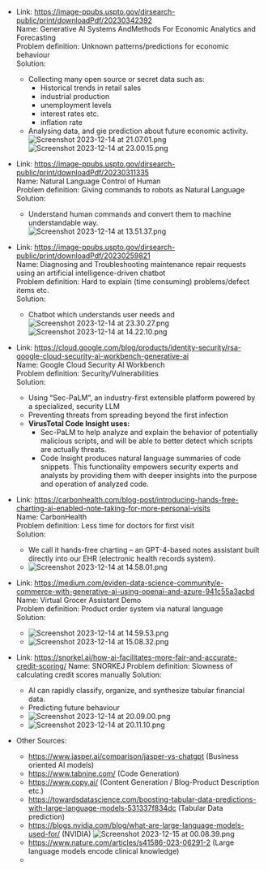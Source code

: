 * Link: https://image-ppubs.uspto.gov/dirsearch-public/print/downloadPdf/20230342392        
  Name: Generative AI Systems AndMethods For Economic Analytics and Forecasting            
  Problem definition: Unknown patterns/predictions for economic behaviour       
  Solution:     
    * Collecting many open source or secret data such as:                     
      * Historical trends in retail sales                
      * industrial production         
      * unemployment levels          
      * interest rates etc.  
      * inflation rate
    * Analysing data, and gie prediction about future economic activity.
    ![Screenshot 2023-12-14 at 21.07.01.png](..%2F..%2F..%2F..%2F..%2Fvar%2Ffolders%2Ftv%2F7vwxblfd0sg5r_xx9yg7kg500000gn%2FT%2FTemporaryItems%2FNSIRD_screencaptureui_8i51zf%2FScreenshot%202023-12-14%20at%2021.07.01.png)
    ![Screenshot 2023-12-14 at 23.00.15.png](..%2F..%2F..%2F..%2F..%2Fvar%2Ffolders%2Ftv%2F7vwxblfd0sg5r_xx9yg7kg500000gn%2FT%2FTemporaryItems%2FNSIRD_screencaptureui_9CcetH%2FScreenshot%202023-12-14%20at%2023.00.15.png)

* Link: https://image-ppubs.uspto.gov/dirsearch-public/print/downloadPdf/20230311335   
  Name: Natural Language Control of Human       
  Problem definition: Giving commands to robots as Natural Language
  Solution:	
    * Understand human commands and convert them to machine understandable way.         
    ![Screenshot 2023-12-14 at 13.51.37.png](..%2F..%2F..%2FLibrary%2FGroup%20Containers%2Fgroup.com.apple.notes%2FAccounts%2FLocalAccount%2FMedia%2F24E689F0-C7A5-4A99-83F7-085167158C8E%2FScreenshot%202023-12-14%20at%2013.51.37.png)       

* Link: https://image-ppubs.uspto.gov/dirsearch-public/print/downloadPdf/20230259821        
  Name: Diagnosing and Troubleshooting maintenance repair requests using an artificial intelligence-driven chatbot           
  Problem definition: Hard to explain (time consuming) problems/defect items etc.          
  Solution:	    
    * Chatbot which understands user needs and 
    ![Screenshot 2023-12-14 at 23.30.27.png](..%2F..%2F..%2F..%2F..%2Fvar%2Ffolders%2Ftv%2F7vwxblfd0sg5r_xx9yg7kg500000gn%2FT%2FTemporaryItems%2FNSIRD_screencaptureui_TRfwcA%2FScreenshot%202023-12-14%20at%2023.30.27.png)
    ![Screenshot 2023-12-14 at 14.22.10.png](..%2F..%2F..%2FLibrary%2FGroup%20Containers%2Fgroup.com.apple.notes%2FAccounts%2FLocalAccount%2FMedia%2F8F581984-5FF2-4F96-BF9C-F99FBDA3368B%2FScreenshot%202023-12-14%20at%2014.22.10.png)

* Link: https://cloud.google.com/blog/products/identity-security/rsa-google-cloud-security-ai-workbench-generative-ai           
  Name: Google Cloud Security AI Workbench            
  Problem definition: Security/Vulnerabilities       
  Solution:            
    * Using “Sec-PaLM”, an industry-first extensible platform powered by a specialized, security LLM
    * Preventing threats from spreading beyond the first infection
    * **VirusTotal Code Insight uses:** 
      * Sec-PaLM to help analyze and explain the behavior of potentially malicious scripts, and will be able to better detect which scripts are actually threats.
      * Code Insight produces natural language summaries of code snippets. This functionality empowers security experts and analysts by providing them with deeper insights into the purpose and operation of analyzed code.
      
* Link: https://carbonhealth.com/blog-post/introducing-hands-free-charting-ai-enabled-note-taking-for-more-personal-visits         
  Name: CarbonHealth      
  Problem definition: Less time for doctors for first visit          
  Solution:      
    * We call it hands-free charting – an GPT-4-based notes assistant built directly into our EHR (electronic health records system).      
    * ![Screenshot 2023-12-14 at 14.58.01.png](..%2F..%2F..%2FLibrary%2FGroup%20Containers%2Fgroup.com.apple.notes%2FAccounts%2FLocalAccount%2FMedia%2F04855E32-17D0-4ED2-8808-5355CF124291%2FScreenshot%202023-12-14%20at%2014.58.01.png)        

* Link: https://medium.com/eviden-data-science-community/e-commerce-with-generative-ai-using-openai-and-azure-941c55a3acbd     
  Name: Virtual Grocer Assistant Demo              
  Problem definition: Product order system via natural language      
  Solution:    
  * ![Screenshot 2023-12-14 at 14.59.53.png](..%2F..%2F..%2FLibrary%2FGroup%20Containers%2Fgroup.com.apple.notes%2FAccounts%2FLocalAccount%2FMedia%2FE3D8E70C-87C5-4B56-97F7-1452CA983A65%2FScreenshot%202023-12-14%20at%2014.59.53.png)
  * ![Screenshot 2023-12-14 at 15.08.32.png](..%2F..%2F..%2FLibrary%2FGroup%20Containers%2Fgroup.com.apple.notes%2FAccounts%2FLocalAccount%2FMedia%2F7D66D1A1-683F-4B51-A4A7-CB0E4869F511%2FScreenshot%202023-12-14%20at%2015.08.32.png)

* Link: https://snorkel.ai/how-ai-facilitates-more-fair-and-accurate-credit-scoring/
  Name: SNORKEJ
  Problem definition: Slowness of calculating credit scores manually
  Solution:
    * AI can rapidly classify, organize, and synthesize tabular financial data.
    * Predicting future behaviour
    * ![Screenshot 2023-12-14 at 20.09.00.png](..%2F..%2F..%2FLibrary%2FGroup%20Containers%2Fgroup.com.apple.notes%2FAccounts%2FLocalAccount%2FMedia%2FB1580E56-2359-4597-B51E-3B912B56ADA9%2FScreenshot%202023-12-14%20at%2020.09.00.png)
    * ![Screenshot 2023-12-14 at 20.11.10.png](..%2F..%2F..%2FLibrary%2FGroup%20Containers%2Fgroup.com.apple.notes%2FAccounts%2FLocalAccount%2FMedia%2F2B1D43FE-C434-406D-9271-AF7F27BE2D8F%2FScreenshot%202023-12-14%20at%2020.11.10.png)


* Other Sources:
  * https://www.jasper.ai/comparison/jasper-vs-chatgpt (Business oriented AI models)
  * https://www.tabnine.com/ (Code Generation)
  * https://www.copy.ai/ (Content Generation / Blog-Product Description etc.)
  * https://towardsdatascience.com/boosting-tabular-data-predictions-with-large-language-models-531337f834dc (Tabular Data prediction)
  * https://blogs.nvidia.com/blog/what-are-large-language-models-used-for/ (NVIDIA)
  ![Screenshot 2023-12-15 at 00.08.39.png](..%2F..%2F..%2F..%2F..%2Fvar%2Ffolders%2Ftv%2F7vwxblfd0sg5r_xx9yg7kg500000gn%2FT%2FTemporaryItems%2FNSIRD_screencaptureui_a05FlG%2FScreenshot%202023-12-15%20at%2000.08.39.png)
  * https://www.nature.com/articles/s41586-023-06291-2 (Large language models encode clinical knowledge)
  * 